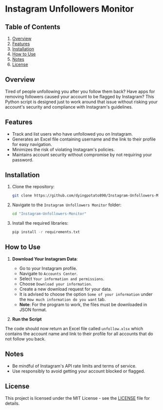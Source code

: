 # Instagram Unfollowers Monitor

## Table of Contents

1. [Overview](#overview)
2. [Features](#features)
3. [Installation](#installation)
4. [How to Use](#how-to-use)
5. [Notes](#notes)
6. [License](#license)

## Overview

Tired of people unfollowing you after you follow them back? Have apps for removing followers caused your account to be flagged by Instagram? This Python script is designed just to work around that issue without risking your account's security and compliance with Instagram's guidelines.

## Features

- Track and list users who have unfollowed you on Instagram.
- Generates an Excel file containing username and the link to their profile for easy navigation.
- Minimizes the risk of violating Instagram's policies.
- Maintains account security without compromise by not requiring your password.

## Installation

1. Clone the repository:
    ```sh
    git clone https://github.com/dyingpotato890/Instagram-Unfollowers-Monitor.git
    ```
2. Navigate to the `Instagram Unfollowers Monitor` folder:
    ```sh
    cd "Instagram-Unfollowers-Monitor"
    ```
3. Install the required libraries:
    ```sh
    pip install -r requirements.txt
    ```

## How to Use

1. **Download Your Instagram Data**:
    - Go to your Instagram profile.
    - Navigate to `Accounts Center`.
    - Select `Your information and permissions`.
    - Choose `Download your information`.
    - Create a new download request for your data.
    - It is advised to choose the option `Some of your information` under the `How much information do you want` tab.
    - **Note**: For the program to work, the files must be downloaded in JSON format.

2. **Run the Script**

The code should now return an Excel file called `unfollow.xlsx` which contains the account name and link to their profile for all accounts that do not follow you back.

## Notes

- Be mindful of Instagram's API rate limits and terms of service.
- Use responsibly to avoid getting your account blocked or flagged.

## License

This project is licensed under the MIT License - see the [LICENSE](LICENSE) file for details.
